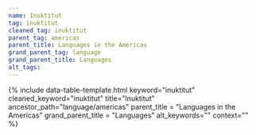 ```yaml
---
name: Inuktitut
tag: inuktitut
cleaned_tag: inuktitut
parent_tag: americas
parent_title: Languages in the Americas
grand_parent_tag: language
grand_parent_title: Languages
alt_tags: 
---
```


{% include data-table-template.html 
  keyword="inuktitut" 
  cleaned_keyword="inuktitut" 
  title="Inuktitut"
  ancestor_path="language/americas" 
  parent_title = "Languages in the Americas"
  grand_parent_title = "Languages"
  alt_keywords=""
  context=""
%}


